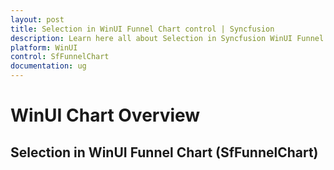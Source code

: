 ```yaml
---
layout: post
title: Selection in WinUI Funnel Chart control | Syncfusion
description: Learn here all about Selection in Syncfusion WinUI Funnel Chart(SfFunnelChart) control with key features and more.
platform: WinUI
control: SfFunnelChart
documentation: ug
---
```


# WinUI Chart Overview

## Selection in WinUI Funnel Chart (SfFunnelChart)


